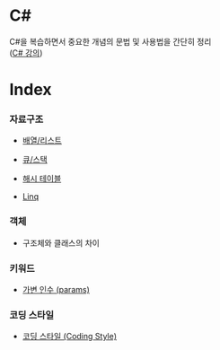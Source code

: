 # C#
C#을 복습하면서 중요한 개념의 문법 및 사용법을 간단히 정리  
([C# 강의](https://www.csharpstudy.com/))

# Index
### 자료구조
- [배열/리스트](ArrayList.md)
- [큐/스택](QueueStack.md)
- [해시 테이블](HashTable.md)

- [Linq](Linq.md)

### 객체

- 구조체와 클래스의 차이

### 키워드
- [가변 인수 (params)](Params.md)

### 코딩 스타일
- [코딩 스타일 (Coding Style)](CodingStyle.md)
